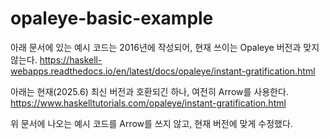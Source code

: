 # opaleye-basic-example

아래 문서에 있는 예시 코드는 2016년에 작성되어, 현재 쓰이는 Opaleye 버전과 맞지 않는다.
<https://haskell-webapps.readthedocs.io/en/latest/docs/opaleye/instant-gratification.html>

아래는 현재(2025.6) 최신 버전과 호환되긴 하나, 여전히 Arrow를 사용한다.
<https://www.haskelltutorials.com/opaleye/instant-gratification.html>

위 문서에 나오는 예시 코드를 Arrow를 쓰지 않고, 현재 버전에 맞게 수정했다.
